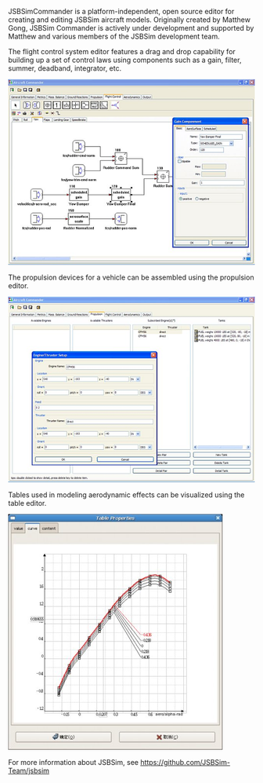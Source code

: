 JSBSimCommander is a platform-independent, open source editor for creating and editing JSBSim aircraft models. Originally created by Matthew Gong, JSBSim Commander is actively under development and supported by Matthew and various members of the JSBSim development team.

The flight control system editor features a drag and drop capability for building up a set of control laws using components such as a gain, filter, summer, deadband, integrator, etc.

![FCS interface](docs/FCS.jpg)

The propulsion devices for a vehicle can be assembled using the propulsion editor.

![Propulsion interface](docs/Propulsion.jpg)

Tables used in modeling aerodynamic effects can be visualized using the table editor.

![Table interface](docs/Table.jpg)

For more information about JSBSim, see https://github.com/JSBSim-Team/jsbsim
